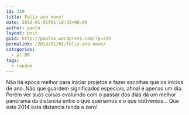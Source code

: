 ```yaml
---
id: 339
title: Feliz ano novo!
date: 2014-01-01T01:18:42+00:00
author: paolo
layout: post
guid: http://paoloo.wordpress.com/?p=339
permalink: /2014/01/01/feliz-ano-novo/
categories:
  - pt-BR
tags:
  - random
---
```

Não há epoca melhor para iniciar projetos e fazer escolhas que os inicios de ano. Não que guardem significados especiais, afinal é apenas um dia. Porém ver suas coisas evoluindo com o passar dos dias dá um melhor panorama da distancia entre o que queriamos e o que obtivemos&#8230; Que este 2014 esta distancia tenda a zero!